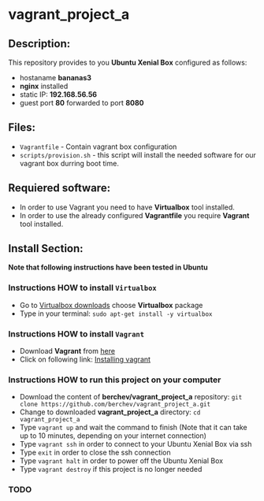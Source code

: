 # vagrant_project_a

## Description:
This repository provides to you **Ubuntu Xenial Box** configured as follows:
- hostaname **bananas3**
- **nginx** installed
- static IP: **192.168.56.56**
- guest port **80** forwarded to port **8080**


## Files:
- `Vagrantfile` - Contain vagrant box configuration
- `scripts/provision.sh` - this script will install the needed software for our vagrant box durring boot time.

## Requiered software:

- In order to use Vagrant you need to have **Virtualbox** tool installed.
- In order to use the already configured **Vagrantfile** you require **Vagrant** tool installed.

## Install Section:
**Note that following instructions have been tested in Ubuntu**

### Instructions HOW to install `Virtualbox`
- Go to [Virtualbox downloads](https://www.virtualbox.org/wiki/Linux_Downloads) choose **Virtualbox** package
- Type in your terminal: `sudo apt-get install -y virtualbox `

### Instructions HOW to install `Vagrant`
- Download **Vagrant** from [here](https://www.vagrantup.com/downloads.html)
- Click on following link: [Installing vagrant](https://www.vagrantup.com/docs/installation/)

### Instructions HOW to run this project on your computer
- Download the content of **berchev/vagrant_project_a** repository: `git clone https://github.com/berchev/vagrant_project_a.git`
- Change to downloaded **vagrant_project_a** directory: `cd vagrant_project_a`
- Type `vagrant up` and wait the command to finish (Note that it can take up to 10 minutes, depending on your internet connection)
- Type `vagrant ssh` in order to connect to your Ubuntu Xenial Box via ssh
- Type `exit` in order to close the ssh connection
- Type `vagrant halt` in order to power off the Ubuntu Xenial Box
- Type `vagrant destroy` if this project is no longer needed

### TODO

